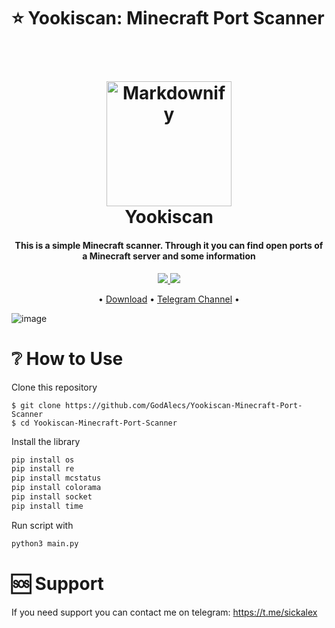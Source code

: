 # ⭐ Yookiscan: Minecraft Port Scanner

<h1 align="center">
  <br>
  <img src="https://github.com/GodAlecs/Yookiscan-Minecraft-Port-Scanner/blob/bd25320f749508258928004b973a986aa0dae850/img/logo.png" alt="Markdownify" width="200">
  <br>
  Yookiscan
  <br>
</h1>

<h4 align="center">This is a simple Minecraft scanner. Through it you can find open ports of a Minecraft server and some information</h4>

<p align="center">
  <a href="https://t.me/GodAlecs">
    <img src="https://img.shields.io/badge/🆘-Contact Me-red.svg?maxAge=2592000&amp;style=flat">
  </a>
  <a href="https://www.paypal.me/HyperlegacyBot">
    <img src="https://img.shields.io/badge/$-donate-orange.svg?maxAge=2592000&amp;style=flat">
  </a>
</p>

<p align="center">
  • <a href="https://github.com/GodAlecs/Yookiscan-Minecraft-Port-Scanner/releases/tag/Scanner">Download</a> •
  <a href="https://t.me/godalecsit">Telegram Channel</a> •
</p>

![image](https://user-images.githubusercontent.com/98915675/209789777-b372dde6-82b8-4c66-b745-abf265eb0aaa.png)

# ❔ How to Use
Clone this repository
```shell
$ git clone https://github.com/GodAlecs/Yookiscan-Minecraft-Port-Scanner
$ cd Yookiscan-Minecraft-Port-Scanner
```
Install the library
```python
pip install os
pip install re
pip install mcstatus
pip install colorama
pip install socket
pip install time
```
Run script with
```python
python3 main.py
```
# 🆘️ Support
If you need support you can contact me on telegram: https://t.me/sickalex
